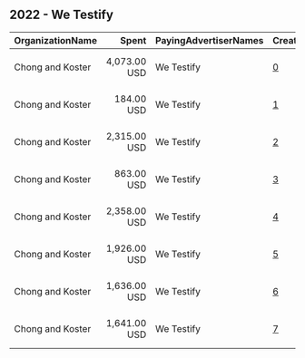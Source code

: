 ## 2022 - We Testify 
|OrganizationName|Spent|PayingAdvertiserNames|CreativeUrls|Impressions|Genders|AgeBrackets|CountryCodes|BillingAddresses|CandidateBallotInformation|
|:---|---:|:---|:---|---:|:---|:---|:---|:---|:---|
|Chong and Koster|4,073.00 USD|We Testify|[0](https://www.snap.com/political-ads/asset/cc75e24831c38b3d4936e22bf633d512fd6c99aa5abee6026236391a45eadd57?mediaType=mp4)|195,701||18-29|united states|"1640 Rhode Island Ave. NW, Suite 600,Washington,20036,US"||
|Chong and Koster|184.00 USD|We Testify|[1](https://www.snap.com/political-ads/asset/1e23d698058b342e5c8b7316d3e516cbac7e0729f733fb1b49c5f581aa676483?mediaType=mp4)|13,544||18-29|united states|"1640 Rhode Island Ave. NW, Suite 600,Washington,20036,US"||
|Chong and Koster|2,315.00 USD|We Testify|[2](https://www.snap.com/political-ads/asset/38ddd75e50a33e9e563a17e4e535cc40c6a82d7472e55979fe5af91d1562e74d?mediaType=mp4)|175,951||18-29|united states|"1640 Rhode Island Ave. NW, Suite 600,Washington,20036,US"||
|Chong and Koster|863.00 USD|We Testify|[3](https://www.snap.com/political-ads/asset/77b61d3e57ccfdefcd0317e62bdcda06b2dbb08c39e81133aaaf94f9d380225c?mediaType=mp4)|47,318||18-29|united states|"1640 Rhode Island Ave. NW, Suite 600,Washington,20036,US"||
|Chong and Koster|2,358.00 USD|We Testify|[4](https://www.snap.com/political-ads/asset/38ddd75e50a33e9e563a17e4e535cc40c6a82d7472e55979fe5af91d1562e74d?mediaType=mp4)|186,179||18-29|united states|"1640 Rhode Island Ave. NW, Suite 600,Washington,20036,US"||
|Chong and Koster|1,926.00 USD|We Testify|[5](https://www.snap.com/political-ads/asset/77b61d3e57ccfdefcd0317e62bdcda06b2dbb08c39e81133aaaf94f9d380225c?mediaType=mp4)|161,628||18-29|united states|"1640 Rhode Island Ave. NW, Suite 600,Washington,20036,US"||
|Chong and Koster|1,636.00 USD|We Testify|[6](https://www.snap.com/political-ads/asset/cc75e24831c38b3d4936e22bf633d512fd6c99aa5abee6026236391a45eadd57?mediaType=mp4)|94,536||18-29|united states|"1640 Rhode Island Ave. NW, Suite 600,Washington,20036,US"||
|Chong and Koster|1,641.00 USD|We Testify|[7](https://www.snap.com/political-ads/asset/1e23d698058b342e5c8b7316d3e516cbac7e0729f733fb1b49c5f581aa676483?mediaType=mp4)|192,975||18-29|united states|"1640 Rhode Island Ave. NW, Suite 600,Washington,20036,US"||
